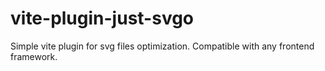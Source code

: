 # vite-plugin-just-svgo
Simple vite plugin for svg files optimization. Compatible with any frontend framework.
